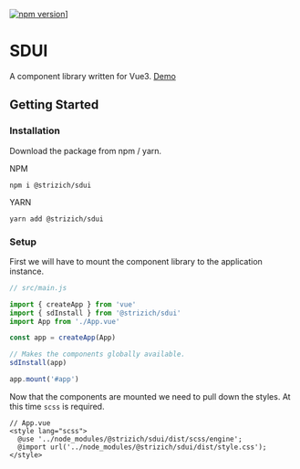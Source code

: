 [![npm version](https://badge.fury.io/js/%40strizich%2Fsdui.svg)](https://badge.fury.io/js/%40strizich%2Fsdui)]

# SDUI
A component library written for Vue3. [Demo](https://www.strizichdesign.com)

## Getting Started

### Installation
Download the package from npm / yarn.

NPM
```
npm i @strizich/sdui
```

YARN
```
yarn add @strizich/sdui
```

### Setup
First we will have to mount the component library to the application instance.

```js
// src/main.js

import { createApp } from 'vue'
import { sdInstall } from '@strizich/sdui'
import App from './App.vue'

const app = createApp(App)

// Makes the components globally available.
sdInstall(app)

app.mount('#app')
```

Now that the components are mounted we need to pull down the styles. At this time `scss` is required.

``` vue
// App.vue
<style lang="scss">
  @use '../node_modules/@strizich/sdui/dist/scss/engine';
  @import url('../node_modules/@strizich/sdui/dist/style.css');
</style>
```



